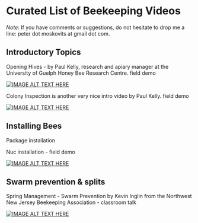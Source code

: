 # Curated List of Beekeeping Videos

*Note:* If you have comments or suggestions, do not hesitate to drop me a line: peter dot moskovits at gmail dot com.

## Introductory Topics
Opening Hives - by Paul Kelly, research and apiary manager at the University of Guelph Honey Bee Research Centre. field demo

[![IMAGE ALT TEXT HERE](https://img.youtube.com/vi/BnjjULpVsDM/0.jpg)](https://www.youtube.com/watch?v=BnjjULpVsDM)

Colony Inspection is another very nice intro video by Paul Kelly. field demo

[![IMAGE ALT TEXT HERE](https://img.youtube.com/vi/tlqXDInZUoE/0.jpg)](https://www.youtube.com/watch?v=tlqXDInZUoE)


## Installing Bees

Package installation

Nuc installation - field demo

[![IMAGE ALT TEXT HERE](https://img.youtube.com/vi/5mOXm1DChyI/0.jpg)](https://www.youtube.com/watch?v=5mOXm1DChyI)


## Swarm prevention & splits

Spring Management - Swarm Prevention by Kevin Inglin from the Northwest New Jersey Beekeeping Association - classroom talk

[![IMAGE ALT TEXT HERE](https://img.youtube.com/vi/-Qlnss9-oR4/0.jpg)](https://www.youtube.com/watch?v=-Qlnss9-oR4)
